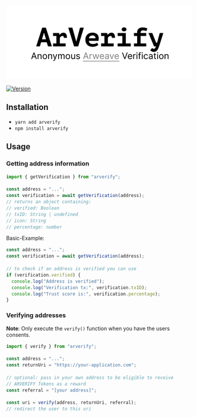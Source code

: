 <p align="center">
  <img src="https://github.com/ArVerify/arverify-js/raw/main/img/hero.svg" height=200 />
</p>

[![Version](https://img.shields.io/npm/v/arverify?style=flat&colorA=000000&colorB=000000)](https://www.npmjs.com/package/arverify)

## Installation

- `yarn add arverify`
- `npm install arverify`

## Usage

### Getting address information

```js
import { getVerification } from "arverify";

const address = "...";
const verification = await getVerification(address);
// returns an object containing:
// verified: Boolean
// txID: String | undefined
// icon: String
// percentage: number
```

Basic-Example:

```js
const address = "...";
const verification = await getVerification(address);

// to check if an address is verified you can use
if (verification.verified) {
  console.log("Address is verified");
  console.log("Verification tx:", verification.txID);
  console.log("Trust score is:", verification.percentage);
}
```

### Verifying addresses

**Note**: Only execute the `verify()` function when you have the users consents.

```js
import { verify } from "arverify";

const address = "...";
const returnUri = "https://your-application.com";

// optional: pass in your own address to be eligible to receive
// ARVERIFY Tokens as a reward
const referral = "[your address]";

const uri = verify(address, returnUri, referral);
// redirect the user to this uri
```
